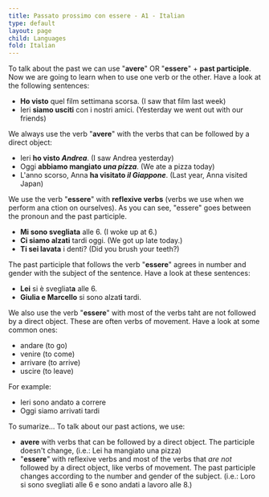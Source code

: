 ```yaml
---
title: Passato prossimo con essere - A1 - Italian
type: default
layout: page
child: Languages
fold: Italian
---
```


To talk about the past we can use "**avere**" OR "**essere**" + **past
participle**. Now we are going to learn when to use one verb or the other. Have
a look at the following sentences:

- **Ho visto** quel film settimana scorsa. (I saw that film last week)
- Ieri **siamo usciti** con i nostri amici. (Yesterday we went out with our
friends)

We always use the verb "**avere**" with the verbs that can be followed by a
direct object:

- Ieri **ho visto _Andrea_**. (I saw Andrea yesterday)
- Oggi **abbiamo mangiato _una pizza_**. (We ate a pizza today)
- L'anno scorso, Anna **ha visitato _il Giappone_**. (Last year, Anna visited
Japan)

We use the verb "**essere**" with **reflexive verbs** (verbs we use when we
perform ana ction on ourselves). As you can see, "essere" goes between the
pronoun and the past participle.

- **Mi sono svegliata** alle 6. (I woke up at 6.)
- **Ci siamo alzati** tardi oggi. (We got up late today.)
- **Ti sei lavata** i denti? (Did you brush your teeth?)

The past participle that follows the verb "**essere**" agrees in number and
gender with the subject of the sentence. Have a look at these sentences:

- **Lei** si è svegliat**a** alle 6.
- **Giulia e Marcello** si sono alzat**i** tardi.

We also use the verb "**essere**" with most of the verbs taht are not followed
by a direct object. These are often verbs of movement. Have a look at some
common ones:

- andare (to go)
- venire (to come)
- arrivare (to arrive)
- uscire (to leave)

For example:

- Ieri sono andato a correre
- Oggi siamo arrivati tardi

To sumarize... To talk about our past actions, we use:

- **avere** with verbs that can be followed by a direct object. The participle
doesn't change, (i.e.: Lei ha mangiato una pizza)
- "**essere**" with reflexive verbs and most of the verbs that _are not_
followed by a direct object, like verbs of movement. The past participle changes
according to the number and gender of the subject. (i.e.: Loro si sono svegliati
alle 6 e sono andati a lavoro alle 8.)
